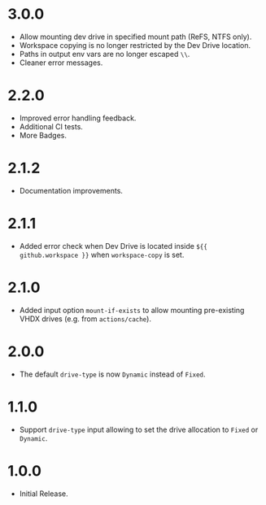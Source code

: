 # 3.0.0

* Allow mounting dev drive in specified mount path (ReFS, NTFS only).
* Workspace copying is no longer restricted by the Dev Drive location.
* Paths in output env vars are no longer escaped `\\`.
* Cleaner error messages.

# 2.2.0

* Improved error handling feedback.
* Additional CI tests.
* More Badges.

# 2.1.2

* Documentation improvements.

# 2.1.1

* Added error check when Dev Drive is located inside `${{ github.workspace }}` when `workspace-copy` is set.

# 2.1.0

* Added input option `mount-if-exists` to allow mounting pre-existing VHDX drives (e.g. from `actions/cache`).

# 2.0.0

* The default `drive-type` is now `Dynamic` instead of `Fixed`.

# 1.1.0

* Support `drive-type` input allowing to set the drive allocation to `Fixed` or `Dynamic`.

# 1.0.0

* Initial Release.
